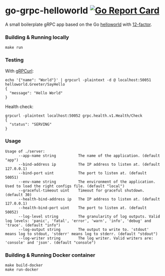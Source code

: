 # go-grpc-helloworld [![Go Report Card](https://goreportcard.com/badge/github.com/alexferl/go-grpc-helloworld)](https://goreportcard.com/report/github.com/alexferl/go-grpc-helloworld)

A small boilerplate gRPC app based on the Go [helloworld](https://github.com/grpc/grpc-go/tree/master/examples/helloworld)
with [12-factor](https://12factor.net/).

### Building & Running locally
```shell script
make run
```

### Testing
With [gRPCurl](https://github.com/fullstorydev/grpcurl):

```shell
echo '{"name": "World"}' | grpcurl -plaintext -d @ localhost:50051 helloworld.Greeter/SayHello
{
  "message": "Hello World"
}
```

Health check:

```shell
grpcurl -plaintext localhost:50052 grpc.health.v1.Health/Check
{
  "status": "SERVING"
}
```

### Usage
```shell
Usage of ./server:
      --app-name string          The name of the application. (default "app")
      --bind-address ip          The IP address to listen at. (default 127.0.0.1)
      --bind-port uint           The port to listen at. (default 50051)
      --env-name string          The environment of the application. Used to load the right configs file. (default "local")
      --graceful-timeout uint    Timeout for graceful shutdown. (default 30)
      --health-bind-address ip   The IP address to listen at. (default 127.0.0.1)
      --health-bind-port uint    The port to listen at. (default 50052)
      --log-level string         The granularity of log outputs. Valid log levels: 'panic', 'fatal', 'error', 'warn', 'info', 'debug' and 'trace'. (default "info")
      --log-output string        The output to write to. 'stdout' means log to stdout, 'stderr' means log to stderr. (default "stdout")
      --log-writer string        The log writer. Valid writers are: 'console' and 'json'. (default "console")
```

### Building & Running Docker container
```shell
make build-docker
make run-docker
```
